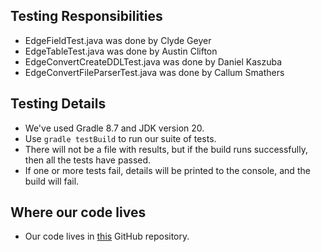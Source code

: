 ## Testing Responsibilities
- EdgeFieldTest.java was done by Clyde Geyer
- EdgeTableTest.java was done by Austin Clifton
- EdgeConvertCreateDDLTest.java was done by Daniel Kaszuba
- EdgeConvertFileParserTest.java was done by Callum Smathers

## Testing Details
- We've used Gradle 8.7 and JDK version 20.
- Use `gradle testBuild` to run our suite of tests. 
- There will not be a file with results, but if the build runs successfully, then all the tests have passed.
- If one or more tests fail, details will be printed to the console, and the build will fail.

## Where our code lives
- Our code lives in [this](https://github.com/CodingArctic/rit-iste422-project-team-2) GitHub repository.